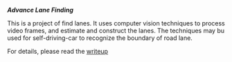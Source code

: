 ***Advance Lane Finding***

This is a project of find lanes. It uses computer vision techniques to process video frames, and 
estimate and construct the lanes. The techniques may bu used for self-driving-car to recognize the 
boundary of road lane. 

For details, please read the [writeup](./writeup.md)
